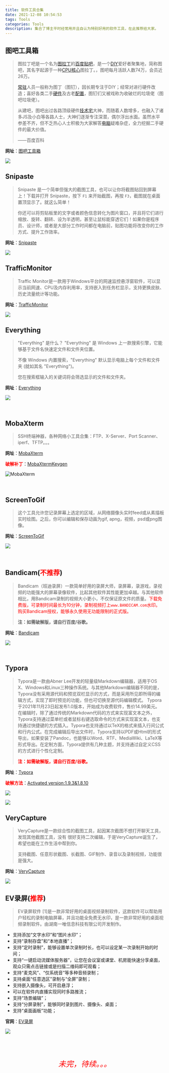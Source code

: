 ```yaml
---
title: 软件工具合集
date: 2021-12-08 10:54:53
tags: Tools
categories: Tools 
description: 集合了博主平时经常用并且自认为特别好用的软件工具，在此推荐给大家。
---
```




## 图吧工具箱

> 图拉丁吧是一个名为[图拉丁](https://baike.baidu.com/item/图拉丁/2805463)的[百度贴吧](https://baike.baidu.com/item/百度贴吧/95221)，是一个[DIY](https://baike.baidu.com/item/DIY)爱好者聚集地，简称图吧，其名字起源于一种[CPU核心](https://baike.baidu.com/item/CPU核心)图拉丁。，图吧每月活跃人数74万，会员近26万。
>
> [常驻](https://baike.baidu.com/item/常驻/5490596)人员一般称为图丁（图钉），因长期专注于DIY；经常对进行硬件改造；喜好各类二手[硬件](https://baike.baidu.com/item/硬件/479446)及古老[配置](https://baike.baidu.com/item/配置/2394679)，图钉们又被戏称为收破烂的垃圾佬（图吧垃圾佬）。
>
> 从建吧，图吧出过各路顶级硬件[技术宅](https://baike.baidu.com/item/技术宅/4466371)大神，而随着人数增多，也融入了诸多JS及小白等各路人士，大神们逐渐专注深潜，偶尔浮出水面。虽然水平参差不齐，但不乏热心人士积极为大家解答[电脑](https://baike.baidu.com/item/电脑/124859)疑难杂症，全力挖掘二手硬件的最大价值。
>
> ——百度百科

**网址**：[图吧工具箱](http://www.tbtool.cn/)

![](/Resources/002.jpg)



## Snipaste

> Snipaste 是一个简单但强大的截图工具，也可以让你将截图贴回到屏幕上！下载并打开 Snipaste，按下 `F1` 来开始截图，再按 `F3`，截图就在桌面置顶显示了。就这么简单！
>
> 你还可以将剪贴板里的文字或者颜色信息转化为图片窗口，并且将它们进行缩放、旋转、翻转、设为半透明，甚至让鼠标能穿透它们！如果你是程序员、设计师，或者是大部分工作时间都在电脑前，贴图功能将改变你的工作方式、提升工作效率。

**网址**：[Snipaste](https://zh.snipaste.com/)

![](/Resources/003.png)



## TrafficMonitor 

> Traffic Monitor是一款用于Windows平台的网速监控悬浮窗软件，可以显示当前网速、CPU及内存利用率，支持嵌入到任务栏显示，支持更换皮肤、历史流量统计等功能。

**网址**：[TrafficMonitor](https://github.com/zhongyang219/TrafficMonitor)

![](/Resources/004.png)



## Everything

> "Everything" 是什么？
> "Everything" 是 Windows 上一款搜索引擎，它能够基于文件名快速定文件和文件夹位置。
>
> 不像 Windows 内置搜索，"Everything" 默认显示电脑上每个文件和文件夹 (就如其名 "Everything")。
>
> 您在搜索框输入的关键词将会筛选显示的文件和文件夹。

**网址**：[Everything](https://www.voidtools.com/zh-cn/)

![](/Resources/005.png)

​    

## MobaXterm

> SSH终端神器，各种网络小工具合集：FTP、X-Server、Port Scanner、iperf、TFTP。。。

**网址**：[MobaXterm](https://mobaxterm.mobatek.net/)

**<font color=red>破解补丁</font>**：[MobaXtermKeygen](https://inused.github.io/pages/file/tool/MobaXtermKeygen.html)

![MobaXterm](/Resources/006.jpg)

​    

## ScreenToGif 

> 这个工具允许您记录屏幕上选定的区域，从网络摄像头实时feed或从素描板实时绘图。之后，你可以编辑和保存动画为gif, apng，视频，psd或png图像。

**网址**：[ScreenToGif ](https://www.screentogif.com/)

![](/Resources/008.gif)

​    

## Bandicam(<font color=red>不推荐</font>)

> Bandicam（班迪录屏）一款简单好用的录屏大师，录屏幕，录游戏，录视频的功能强大的屏幕录像软件，比起其他软件其性能更加卓越。与其他软件相比，用Bandicam录制的视频大小更小，不仅保证原文件的质量。<font color=red>下载免费版，可录制时间最长为10分钟，录制视频打上`www.BANDICAM.com`水印。购买Bandicam授权，能够永久使用无功能限制的正式版。</font> 
>
> **注：如需破解版，请自行百度/谷歌。**

**网址**：[Bandicam](https://www.bandicam.cn/)    

![](/Resources/007.jpg)

​    

## Typora

> Typora是一款由Abner Lee开发的轻量级Markdown编辑器，适用于OS X、Windows和Linux三种操作系统。与其他Markdown编辑器不同的是，Typora没有采用源代码和预览双栏显示的方式，而是采用所见即所得的编辑方式，实现了即时预览的功能，但也可切换至源代码编辑模式。
> Typora于2021年11月23日起发布1.0版本，开始成为收费软件，售价14.99美元。
> 在编辑时，除了通过传统的Markdown代码的方式来实现富文本之外，Typora支持通过菜单栏或者鼠标右键选取命令的方式来实现富文本，也支持通过快捷键的方式插入。Typora也支持通过以TeX的格式来插入行间公式和行内公式。在完成编辑后导出文件时，Typora支持以PDF或Html的形式导出，如果安装了Pandoc，也能够以Word、RTF、MediaWiki、LaTeX等形式导出。在定制方面，Typora提供有几种主题，并支持通过自定义CSS的方式进行个性化定制。
>
> **<font color=red>注：如需破解版，请自行百度/谷歌。</font>**

**网址**：[Typora](https://typora.io/)

**<font color=red>破解方法</font>**：[Activated version:1.9.3&1.8.10](https://blog.csdn.net/m0_58416529/article/details/136098186?depth_1-utm_source=distribute.pc_feed_404.none-task-blog-2~default~BlogCommendFromBaidu~Rate-1-136098186-blog-null.262^v1^pc_404_mixedpud)

![](/Resources/010.png)

![](/Resources/009.gif)



## VeryCapture

>   VeryCapture是一款综合性的截图工具，起因某次截图不想打开聊天工具，发现其他截图工具，没有 很好支持二次编辑，于是VeryCapture诞生了，希望也能在工作生活中帮到你。
>
>   支持截图、任意形状截图、长截图、GIF制作、录音以及录制视频，功能很是强大。

**网址**：[VeryCapture](https://verycapture.com/cn/index.html)

![](/Resources/014.png)




## EV录屏(<font color=red>推荐</font>)
>   EV录屏软件 [1]是一款非常好用的桌面视频录制软件，这款软件可以帮助用户轻松的录制电脑屏幕，并且功能全免费无水印，是一款非常好用的桌面视频录制软件。由湖南一唯信息科技有限公司开发制作。

-   支持添加“文字水印”和“图片水印”；
-   支持“录制存盘”和“本地直播”；
-   支持“定时录制”，能够设置单次录制时长，也可以设定某一次录制开始的时间；
-   支持“一键启动流媒体服务器”，让您在会议室或课堂、机房能快速分享桌面，观众只需点击链接或是扫描二维码即可观看；
-   支持“麦克风”、“仅系统音”等多种音频录制；
-   支持桌面“任意选区”录制与“全屏”录制；
-   支持嵌入摄像头，可开启悬浮；
-   可以在软件内直播实现同时多路推流；
-   支持“场景编辑”；
-   支持“分屏录制”，能够同时录到图片、摄像头、桌面；
-   支持“桌面画板”功能；

**官网**：[EV录屏](https://www.ieway.cn/evcapture.html)



![](/Resources/015.png)



&nbsp;

&nbsp;

<center><font face="宋体" color=red size=5><i>未完，待续。。。</i></font></center>
